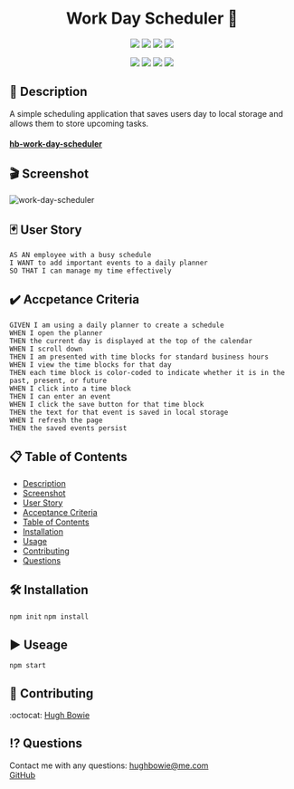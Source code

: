 <h1 align="center">Work Day Scheduler 🚀</h1>

<p align="center">
    <img src="https://img.shields.io/github/repo-size/hugh-bowie/work-day-scheduler" />
    <img src="https://img.shields.io/github/languages/top/hugh-bowie/work-day-scheduler"  />
    <img src="https://img.shields.io/github/issues/hugh-bowie/work-day-scheduler" />
    <img src="https://img.shields.io/github/last-commit/hugh-bowie/work-day-scheduler" >

</p>
<p align="center">
    <img src="https://img.shields.io/badge/JavaScript-yellow"  />
    <img src="https://img.shields.io/badge/css-33cc33" />
    <img src="https://img.shields.io/badge/localStorage-orange" />
    <img src="https://img.shields.io/badge/html-99ccff"  />
</p>

## 📓 Description

A simple scheduling application that saves users day to local storage and allows
them to store upcoming tasks.

#### [hb-work-day-scheduler](https://hugh-bowie.github.io/work-day-scheduler/)

## 🎬 Screenshot

![work-day-scheduler](./🛍️-Shop-Shop.gif)

## 🃏 User Story

```
AS AN employee with a busy schedule
I WANT to add important events to a daily planner
SO THAT I can manage my time effectively
```

## ✔️ Accpetance Criteria

```
GIVEN I am using a daily planner to create a schedule
WHEN I open the planner
THEN the current day is displayed at the top of the calendar
WHEN I scroll down
THEN I am presented with time blocks for standard business hours
WHEN I view the time blocks for that day
THEN each time block is color-coded to indicate whether it is in the past, present, or future
WHEN I click into a time block
THEN I can enter an event
WHEN I click the save button for that time block
THEN the text for that event is saved in local storage
WHEN I refresh the page
THEN the saved events persist
```

## 📋 Table of Contents

- [Description](#description)
- [Screenshot](#Screenshot)
- [User Story](#user-story)
- [Acceptance Criteria](#acceptance-criteria)
- [Table of Contents](#table-of-contents)
- [Installation](#installation)
- [Usage](#usage)
- [Contributing](#contributing)
- [Questions](#questions)

## 🛠 Installation

`npm init` `npm install`

## ▶️ Useage

`npm start`

## 🍻 Contributing

:octocat: [Hugh Bowie](https://github.com/hugh-bowie)

## ⁉️ Questions

Contact me with any questions:
[hughbowie@me.com](mailto:hughbowie@me.com)<br />[GitHub](https://github.com/hugh-bowie)<br />
